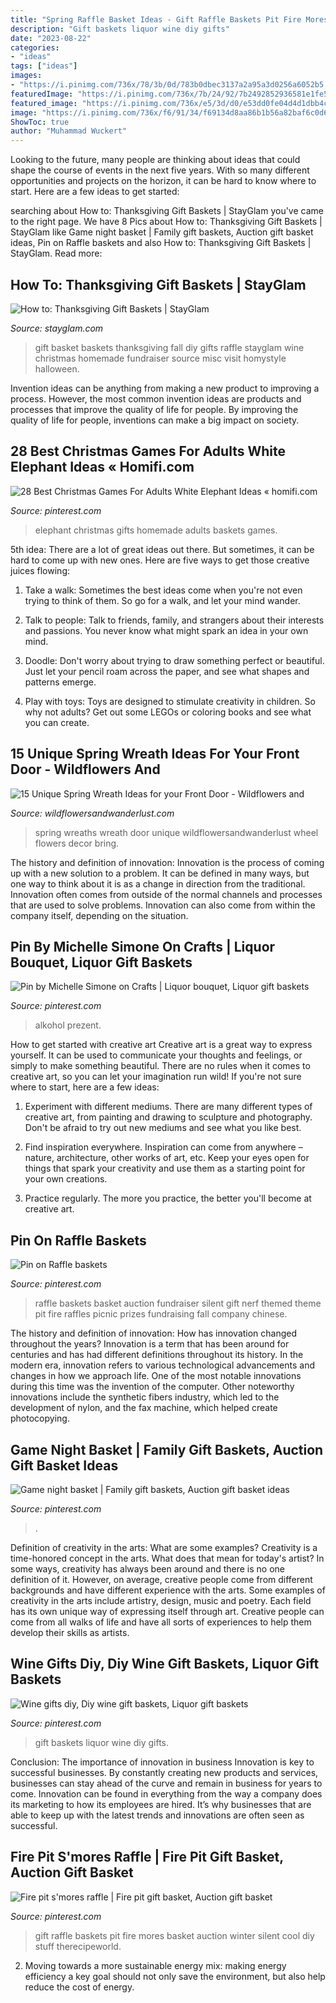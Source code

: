 ```yaml
---
title: "Spring Raffle Basket Ideas - Gift Raffle Baskets Pit Fire Mores Basket Auction Winter Silent Cool Diy Stuff Therecipeworld"
description: "Gift baskets liquor wine diy gifts"
date: "2023-08-22"
categories:
- "ideas"
tags: ["ideas"]
images:
- "https://i.pinimg.com/736x/78/3b/0d/783b0dbec3137a2a95a3d0256a6052b5.jpg"
featuredImage: "https://i.pinimg.com/736x/7b/24/92/7b2492852936581e1fe56ff827e29e57--raffle-baskets-gift-baskets.jpg"
featured_image: "https://i.pinimg.com/736x/e5/3d/d0/e53dd0fe04d4d1dbb4ce6d5263c7d4f6.jpg"
image: "https://i.pinimg.com/736x/f6/91/34/f69134d8aa86b1b56a82baf6c0d633a1.jpg"
ShowToc: true
author: "Muhammad Wuckert"
---
```



Looking to the future, many people are thinking about ideas that could shape the course of events in the next five years. With so many different opportunities and projects on the horizon, it can be hard to know where to start. Here are a few ideas to get started: 

	

		
searching about How to: Thanksgiving Gift Baskets | StayGlam you've came to the right page. We have 8 Pics about How to: Thanksgiving Gift Baskets | StayGlam like Game night basket | Family gift baskets, Auction gift basket ideas, Pin on Raffle baskets and also How to: Thanksgiving Gift Baskets | StayGlam. Read more:
		
    
## How To: Thanksgiving Gift Baskets | StayGlam

<img loading=lazy src="https://stayglam.com/wp-content/uploads/2014/11/Thanksgiving-Gift-Basket-7.jpg" onerror="this.onerror=null;this.src='https://tse3.mm.bing.net/th?id=OIP.Pa3UbAAe4fkfPWSnzaOh-wHaKt&amp;pid=15.1';" alt="How to: Thanksgiving Gift Baskets | StayGlam">

_Source: stayglam.com_

>gift basket baskets thanksgiving fall diy gifts raffle stayglam wine christmas homemade fundraiser source misc visit homystyle halloween. 

	

Invention ideas can be anything from making a new product to improving a process. However, the most common invention ideas are products and processes that improve the quality of life for people. By improving the quality of life for people, inventions can make a big impact on society.

    
## 28 Best Christmas Games For Adults White Elephant Ideas « Homifi.com

<img loading=lazy src="https://i.pinimg.com/736x/f6/91/34/f69134d8aa86b1b56a82baf6c0d633a1.jpg" onerror="this.onerror=null;this.src='https://tse3.mm.bing.net/th?id=OIP.RBZb5Yc5iHx4_I-_fPf8MwHaJ3&amp;pid=15.1';" alt="28 Best Christmas Games For Adults White Elephant Ideas « homifi.com">

_Source: pinterest.com_

>elephant christmas gifts homemade adults baskets games. 

	

5th idea:
There are a lot of great ideas out there. But sometimes, it can be hard to come up with new ones. Here are five ways to get those creative juices flowing:
1. Take a walk: Sometimes the best ideas come when you're not even trying to think of them. So go for a walk, and let your mind wander.

2. Talk to people: Talk to friends, family, and strangers about their interests and passions. You never know what might spark an idea in your own mind.

3. Doodle: Don't worry about trying to draw something perfect or beautiful. Just let your pencil roam across the paper, and see what shapes and patterns emerge.

4. Play with toys: Toys are designed to stimulate creativity in children. So why not adults? Get out some LEGOs or coloring books and see what you can create.

    
## 15 Unique Spring Wreath Ideas For Your Front Door - Wildflowers And

<img loading=lazy src="https://wildflowersandwanderlust.com/wp-content/uploads/2019/03/wheelwreath.jpg" onerror="this.onerror=null;this.src='https://tse4.mm.bing.net/th?id=OIP.AMLEr67bLU4_SdioX6GGogHaJ3&amp;pid=15.1';" alt="15 Unique Spring Wreath Ideas for your Front Door - Wildflowers and">

_Source: wildflowersandwanderlust.com_

>spring wreaths wreath door unique wildflowersandwanderlust wheel flowers decor bring. 

	

The history and definition of innovation:
Innovation is the process of coming up with a new solution to a problem. It can be defined in many ways, but one way to think about it is as a change in direction from the traditional. Innovation often comes from outside of the normal channels and processes that are used to solve problems. Innovation can also come from within the company itself, depending on the situation.

    
## Pin By Michelle Simone On Crafts | Liquor Bouquet, Liquor Gift Baskets

<img loading=lazy src="https://i.pinimg.com/736x/75/08/75/75087554a6a31a088e95f556c603fbe7.jpg" onerror="this.onerror=null;this.src='https://tse2.mm.bing.net/th?id=OIP.1HBlgoQ8cZKvniCh9YX45wHaJ4&amp;pid=15.1';" alt="Pin by Michelle Simone on Crafts | Liquor bouquet, Liquor gift baskets">

_Source: pinterest.com_

>alkohol prezent. 

	

How to get started with creative art
Creative art is a great way to express yourself. It can be used to communicate your thoughts and feelings, or simply to make something beautiful. There are no rules when it comes to creative art, so you can let your imagination run wild! If you're not sure where to start, here are a few ideas:
1. Experiment with different mediums. There are many different types of creative art, from painting and drawing to sculpture and photography. Don't be afraid to try out new mediums and see what you like best.

2. Find inspiration everywhere. Inspiration can come from anywhere – nature, architecture, other works of art, etc. Keep your eyes open for things that spark your creativity and use them as a starting point for your own creations.

3. Practice regularly. The more you practice, the better you'll become at creative art.

    
## Pin On Raffle Baskets

<img loading=lazy src="https://i.pinimg.com/736x/78/3b/0d/783b0dbec3137a2a95a3d0256a6052b5.jpg" onerror="this.onerror=null;this.src='https://tse1.mm.bing.net/th?id=OIP.m4IO6btCe90Vep1Q-Rp_8AHaJ3&amp;pid=15.1';" alt="Pin on Raffle baskets">

_Source: pinterest.com_

>raffle baskets basket auction fundraiser silent gift nerf themed theme pit fire raffles picnic prizes fundraising fall company chinese. 

	

The history and definition of innovation: How has innovation changed throughout the years?
Innovation is a term that has been around for centuries and has had different definitions throughout its history. In the modern era, innovation refers to various technological advancements and changes in how we approach life. One of the most notable innovations during this time was the invention of the computer. Other noteworthy innovations include the synthetic fibers industry, which led to the development of nylon, and the fax machine, which helped create photocopying.

    
## Game Night Basket | Family Gift Baskets, Auction Gift Basket Ideas

<img loading=lazy src="https://i.pinimg.com/736x/c3/6c/6d/c36c6d8700099e28ab3a53f945c68112.jpg" onerror="this.onerror=null;this.src='https://tse3.mm.bing.net/th?id=OIP._AVZtkSd8PTH4-K3sIJMOwHaLu&amp;pid=15.1';" alt="Game night basket | Family gift baskets, Auction gift basket ideas">

_Source: pinterest.com_

>. 

	

Definition of creativity in the arts: What are some examples?
Creativity is a time-honored concept in the arts. What does that mean for today's artist? In some ways, creativity has always been around and there is no one definition of it. However, on average, creative people come from different backgrounds and have different experience with the arts. 
Some examples of creativity in the arts include artistry, design, music and poetry. Each field has its own unique way of expressing itself through art. Creative people can come from all walks of life and have all sorts of experiences to help them develop their skills as artists.

    
## Wine Gifts Diy, Diy Wine Gift Baskets, Liquor Gift Baskets

<img loading=lazy src="https://i.pinimg.com/736x/e5/3d/d0/e53dd0fe04d4d1dbb4ce6d5263c7d4f6.jpg" onerror="this.onerror=null;this.src='https://tse3.mm.bing.net/th?id=OIP.r1i3X0hUB79c5HRWzaVFgAHaJ3&amp;pid=15.1';" alt="Wine gifts diy, Diy wine gift baskets, Liquor gift baskets">

_Source: pinterest.com_

>gift baskets liquor wine diy gifts. 

	

Conclusion: The importance of innovation in business
Innovation is key to successful businesses. By constantly creating new products and services, businesses can stay ahead of the curve and remain in business for years to come. Innovation can be found in everything from the way a company does its marketing to how its employees are hired. It’s why businesses that are able to keep up with the latest trends and innovations are often seen as successful.

    
## Fire Pit S&#039;mores Raffle | Fire Pit Gift Basket, Auction Gift Basket

<img loading=lazy src="https://i.pinimg.com/736x/7b/24/92/7b2492852936581e1fe56ff827e29e57--raffle-baskets-gift-baskets.jpg" onerror="this.onerror=null;this.src='https://tse1.mm.bing.net/th?id=OIP.7AHBHE1k1Nr5Ekwjtt1UQQHaJ3&amp;pid=15.1';" alt="Fire pit s&#039;mores raffle | Fire pit gift basket, Auction gift basket">

_Source: pinterest.com_

>gift raffle baskets pit fire mores basket auction winter silent cool diy stuff therecipeworld. 

	

2. Moving towards a more sustainable energy mix: making energy efficiency a key goal should not only save the environment, but also help reduce the cost of energy.

